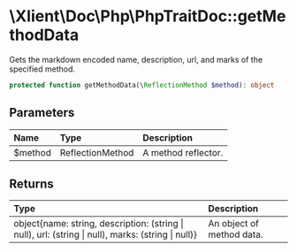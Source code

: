 # \\Xlient\\Doc\\Php\\PhpTraitDoc::getMethodData

Gets the markdown encoded name, description, url, and marks of the specified method.

```php
protected function getMethodData(\ReflectionMethod $method): object
```

## Parameters

| Name | Type | Description |
| :--- | :--- | :--- |
| $method | ReflectionMethod | A method reflector. |

## Returns

| Type | Description |
| :--- | :--- |
| object\{name: string, description: \(string \| null\), url: \(string \| null\), marks: \(string \| null\)\} | An object of method data. |